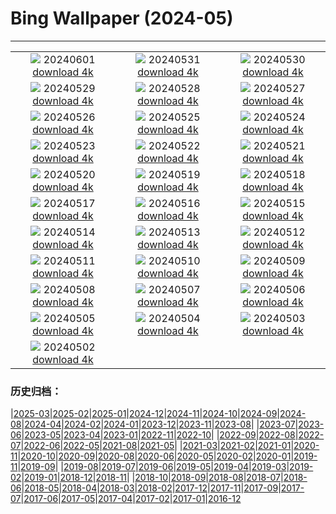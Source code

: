 # Bing Wallpaper (2024-05)
**************
| | | |
| :----: | :----: | :----: |
| ![](https://www.bing.com/th?id=OHR.PrideMonthSF_IT-IT0189244856_1920x1080.jpg) 20240601 [download 4k](https://www.bing.com/th?id=OHR.PrideMonthSF_IT-IT0189244856_UHD.jpg) | ![](https://www.bing.com/th?id=OHR.YorkshireDalesNP_IT-IT9821537287_1920x1080.jpg) 20240531 [download 4k](https://www.bing.com/th?id=OHR.YorkshireDalesNP_IT-IT9821537287_UHD.jpg) | ![](https://www.bing.com/th?id=OHR.Everglades90th_IT-IT9833292741_1920x1080.jpg) 20240530 [download 4k](https://www.bing.com/th?id=OHR.Everglades90th_IT-IT9833292741_UHD.jpg) |
| ![](https://www.bing.com/th?id=OHR.MullOtter_IT-IT5835725538_1920x1080.jpg) 20240529 [download 4k](https://www.bing.com/th?id=OHR.MullOtter_IT-IT5835725538_UHD.jpg) | ![](https://www.bing.com/th?id=OHR.MeteoraMonastery_IT-IT6224656516_1920x1080.jpg) 20240528 [download 4k](https://www.bing.com/th?id=OHR.MeteoraMonastery_IT-IT6224656516_UHD.jpg) | ![](https://www.bing.com/th?id=OHR.SestriLevante_IT-IT7994211355_1920x1080.jpg) 20240527 [download 4k](https://www.bing.com/th?id=OHR.SestriLevante_IT-IT7994211355_UHD.jpg) |
| ![](https://www.bing.com/th?id=OHR.MethowWildflowers_IT-IT7261352417_1920x1080.jpg) 20240526 [download 4k](https://www.bing.com/th?id=OHR.MethowWildflowers_IT-IT7261352417_UHD.jpg) | ![](https://www.bing.com/th?id=OHR.MoroccoBenhaddou_IT-IT7804111538_1920x1080.jpg) 20240525 [download 4k](https://www.bing.com/th?id=OHR.MoroccoBenhaddou_IT-IT7804111538_UHD.jpg) | ![](https://www.bing.com/th?id=OHR.OrdesaNationalPark_IT-IT5681157201_1920x1080.jpg) 20240524 [download 4k](https://www.bing.com/th?id=OHR.OrdesaNationalPark_IT-IT5681157201_UHD.jpg) |
| ![](https://www.bing.com/th?id=OHR.IndianStarTortoise_IT-IT5611549896_1920x1080.jpg) 20240523 [download 4k](https://www.bing.com/th?id=OHR.IndianStarTortoise_IT-IT5611549896_UHD.jpg) | ![](https://www.bing.com/th?id=OHR.SnowGumTasmania_IT-IT5111843479_1920x1080.jpg) 20240522 [download 4k](https://www.bing.com/th?id=OHR.SnowGumTasmania_IT-IT5111843479_UHD.jpg) | ![](https://www.bing.com/th?id=OHR.MalaysiaTea_IT-IT5477437805_1920x1080.jpg) 20240521 [download 4k](https://www.bing.com/th?id=OHR.MalaysiaTea_IT-IT5477437805_UHD.jpg) |
| ![](https://www.bing.com/th?id=OHR.HoneycombBee_IT-IT9529563707_1920x1080.jpg) 20240520 [download 4k](https://www.bing.com/th?id=OHR.HoneycombBee_IT-IT9529563707_UHD.jpg) | ![](https://www.bing.com/th?id=OHR.VernazzaItaly_IT-IT4901627475_1920x1080.jpg) 20240519 [download 4k](https://www.bing.com/th?id=OHR.VernazzaItaly_IT-IT4901627475_UHD.jpg) | ![](https://www.bing.com/th?id=OHR.MuseumWhale_IT-IT4738172799_1920x1080.jpg) 20240518 [download 4k](https://www.bing.com/th?id=OHR.MuseumWhale_IT-IT4738172799_UHD.jpg) |
| ![](https://www.bing.com/th?id=OHR.BergamoAlta_IT-IT3472701981_1920x1080.jpg) 20240517 [download 4k](https://www.bing.com/th?id=OHR.BergamoAlta_IT-IT3472701981_UHD.jpg) | ![](https://www.bing.com/th?id=OHR.DayOfLight_IT-IT0477712926_1920x1080.jpg) 20240516 [download 4k](https://www.bing.com/th?id=OHR.DayOfLight_IT-IT0477712926_UHD.jpg) | ![](https://www.bing.com/th?id=OHR.BlueCityIndia_IT-IT7121297677_1920x1080.jpg) 20240515 [download 4k](https://www.bing.com/th?id=OHR.BlueCityIndia_IT-IT7121297677_UHD.jpg) |
| ![](https://www.bing.com/th?id=OHR.CarlsbadNP_IT-IT7707347019_1920x1080.jpg) 20240514 [download 4k](https://www.bing.com/th?id=OHR.CarlsbadNP_IT-IT7707347019_UHD.jpg) | ![](https://www.bing.com/th?id=OHR.NamibiaCanyon_IT-IT9781699785_1920x1080.jpg) 20240513 [download 4k](https://www.bing.com/th?id=OHR.NamibiaCanyon_IT-IT9781699785_UHD.jpg) | ![](https://www.bing.com/th?id=OHR.BabyDolphinMom_IT-IT8782194786_1920x1080.jpg) 20240512 [download 4k](https://www.bing.com/th?id=OHR.BabyDolphinMom_IT-IT8782194786_UHD.jpg) |
| ![](https://www.bing.com/th?id=OHR.TexasIndigoBunting_IT-IT9364925475_1920x1080.jpg) 20240511 [download 4k](https://www.bing.com/th?id=OHR.TexasIndigoBunting_IT-IT9364925475_UHD.jpg) | ![](https://www.bing.com/th?id=OHR.MisoolRajaAmpat_IT-IT8362086795_1920x1080.jpg) 20240510 [download 4k](https://www.bing.com/th?id=OHR.MisoolRajaAmpat_IT-IT8362086795_UHD.jpg) | ![](https://www.bing.com/th?id=OHR.EmirganPark_IT-IT4111429731_1920x1080.jpg) 20240509 [download 4k](https://www.bing.com/th?id=OHR.EmirganPark_IT-IT4111429731_UHD.jpg) |
| ![](https://www.bing.com/th?id=OHR.PortMarseille_IT-IT2921013222_1920x1080.jpg) 20240508 [download 4k](https://www.bing.com/th?id=OHR.PortMarseille_IT-IT2921013222_UHD.jpg) | ![](https://www.bing.com/th?id=OHR.LaGeriaLanzarote_IT-IT5537790219_1920x1080.jpg) 20240507 [download 4k](https://www.bing.com/th?id=OHR.LaGeriaLanzarote_IT-IT5537790219_UHD.jpg) | ![](https://www.bing.com/th?id=OHR.JediMonastery_IT-IT4680145020_1920x1080.jpg) 20240506 [download 4k](https://www.bing.com/th?id=OHR.JediMonastery_IT-IT4680145020_UHD.jpg) |
| ![](https://www.bing.com/th?id=OHR.OrkneyStones_IT-IT2078101217_1920x1080.jpg) 20240505 [download 4k](https://www.bing.com/th?id=OHR.OrkneyStones_IT-IT2078101217_UHD.jpg) | ![](https://www.bing.com/th?id=OHR.GirodItalia2024_IT-IT9407204320_1920x1080.jpg) 20240504 [download 4k](https://www.bing.com/th?id=OHR.GirodItalia2024_IT-IT9407204320_UHD.jpg) | ![](https://www.bing.com/th?id=OHR.SonoranSpring_IT-IT9351993894_1920x1080.jpg) 20240503 [download 4k](https://www.bing.com/th?id=OHR.SonoranSpring_IT-IT9351993894_UHD.jpg) |
| ![](https://www.bing.com/th?id=OHR.CratersOfTheMoon_IT-IT8708957821_1920x1080.jpg) 20240502 [download 4k](https://www.bing.com/th?id=OHR.CratersOfTheMoon_IT-IT8708957821_UHD.jpg) |  |  |

### 历史归档：

|[2025-03](bing/2025-03/2025-03.md)|[2025-02](bing/2025-02/2025-02.md)|[2025-01](bing/2025-01/2025-01.md)|[2024-12](bing/2024-12/2024-12.md)|[2024-11](bing/2024-11/2024-11.md)|[2024-10](bing/2024-10/2024-10.md)|[2024-09](bing/2024-09/2024-09.md)|[2024-08](bing/2024-08/2024-08.md)|[2024-04](bing/2024-04/2024-04.md)|[2024-02](bing/2024-02/2024-02.md)|[2024-01](bing/2024-01/2024-01.md)|[2023-12](bing/2023-12/2023-12.md)|[2023-11](bing/2023-11/2023-11.md)|[2023-08](bing/2023-08/2023-08.md)|
|[2023-07](bing/2023-07/2023-07.md)|[2023-06](bing/2023-06/2023-06.md)|[2023-05](bing/2023-05/2023-05.md)|[2023-04](bing/2023-04/2023-04.md)|[2023-01](bing/2023-01/2023-01.md)|[2022-11](bing/2022-11/2022-11.md)|[2022-10](bing/2022-10/2022-10.md)|
|[2022-09](bing/2022-09/2022-09.md)|[2022-08](bing/2022-08/2022-08.md)|[2022-07](bing/2022-07/2022-07.md)|[2022-06](bing/2022-06/2022-06.md)|[2022-05](bing/2022-05/2022-05.md)|[2021-08](bing/2021-08/2021-08.md)|[2021-05](bing/2021-05/2021-05.md)|
|[2021-03](bing/2021-03/2021-03.md)|[2021-02](bing/2021-02/2021-02.md)|[2021-01](bing/2021-01/2021-01.md)|[2020-11](bing/2020-11/2020-11.md)|[2020-10](bing/2020-10/2020-10.md)|[2020-09](bing/2020-09/2020-09.md)|[2020-08](bing/2020-08/2020-08.md)|[2020-06](bing/2020-06/2020-06.md)|[2020-05](bing/2020-05/2020-05.md)|[2020-02](bing/2020-02/2020-02.md)|[2020-01](bing/2020-01/2020-01.md)|[2019-11](bing/2019-11/2019-11.md)|[2019-09](bing/2019-09/2019-09.md)|
|[2019-08](bing/2019-08/2019-08.md)|[2019-07](bing/2019-07/2019-07.md)|[2019-06](bing/2019-06/2019-06.md)|[2019-05](bing/2019-05/2019-05.md)|[2019-04](bing/2019-04/2019-04.md)|[2019-03](bing/2019-03/2019-03.md)|[2019-02](bing/2019-02/2019-02.md)|[2019-01](bing/2019-01/2019-01.md)|[2018-12](bing/2018-12/2018-12.md)|[2018-11](bing/2018-11/2018-11.md)|
|[2018-10](bing/2018-10/2018-10.md)|[2018-09](bing/2018-09/2018-09.md)|[2018-08](bing/2018-08/2018-08.md)|[2018-07](bing/2018-07/2018-07.md)|[2018-06](bing/2018-06/2018-06.md)|[2018-05](bing/2018-05/2018-05.md)|[2018-04](bing/2018-04/2018-04.md)|[2018-03](bing/2018-03/2018-03.md)|[2018-02](bing/2018-02/2018-02.md)|[2017-12](bing/2017-12/2017-12.md)|[2017-11](bing/2017-11/2017-11.md)|[2017-09](bing/2017-09/2017-09.md)|[2017-07](bing/2017-07/2017-07.md)|[2017-06](bing/2017-06/2017-06.md)|[2017-05](bing/2017-05/2017-05.md)|[2017-04](bing/2017-04/2017-04.md)|[2017-02](bing/2017-02/2017-02.md)|[2017-01](bing/2017-01/2017-01.md)|[2016-12](bing/2016-12/2016-12.md)